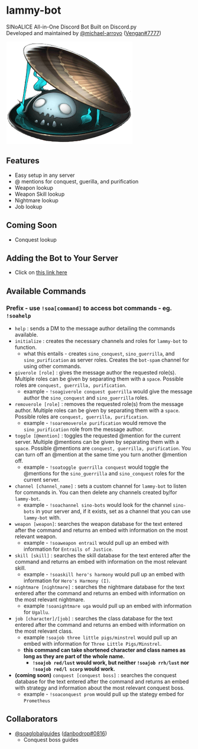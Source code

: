 # lammy-bot
SINoALICE All-in-One Discord Bot Built on Discord.py  
Developed and maintained by [@michael-arroyo](https://github.com/michael-arroyo) ([Vengan#7777](https://discordapp.com/users/235406385469194241))

![](/images/lammy.png)

## Features
- Easy setup in any server
- @ mentions for conquest, guerilla, and purification
- Weapon lookup
- Weapon Skill lookup
- Nightmare lookup
- Job lookup

## Coming Soon
- Conquest lookup

## Adding the Bot to Your Server
- Click on [this link here](https://discord.com/api/oauth2/authorize?client_id=824036912296886282&permissions=8&scope=bot)

## Available Commands
### Prefix - use `!soa[command]` to access bot commands - eg. `!soahelp`
- `help` : sends a DM to the message author detailing the commands available.
- `initialize` : creates the necessary channels and roles for `lammy-bot` to function.
    - what this entails - creates `sino_conquest`, `sino_guerrilla`, and `sino_purification` as server roles. Creates the `bot-spam` channel for using other commands.
- `giverole [role]` : gives the message author the requested role(s). Multiple roles can be given by separating them with a `space`. Possible roles are `conquest, guerrilla, purification`.
    - example - `!soagiverole conquest guerrilla` would give the message author the `sino_conquest` and `sino_guerrilla` roles.
- `removerole [role]` : removes the requested role(s) from the message author. Multiple roles can be given by separating them with a `space`. Possible roles are `conquest, guerrilla, purification`.
    - example - `!soaremoverole purification` would remove the `sino_purification` role from the message author.
- `toggle [@mention]` : toggles the requested @mention for the current server. Multiple @mentions can be given by separating them with a `space`. Possible @mentions are `conquest, guerrilla, purification`. You can turn off an @mention at the same time you turn another @mention off.
    - example - `!soatoggle guerrilla conquest` would toggle the @mentions for the `sino_guerrilla` and `sino_conquest` roles for the current server.
- `channel [channel_name]` : sets a custom channel for `lammy-bot` to listen for commands in. You can then delete any channels created by/for `lammy-bot`.
    - example - `!soachannel sino-bots` would look for the channel `sino-bots` in your server and, if it exists, set as a channel that you can use `lammy-bot` with.
- `weapon [weapon]`: searches the weapon database for the text entered after the command and returns an embed with information on the most relevant weapon.
    - example - `!soaweapon entrail` would pull up an embed with information for `Entrails of Justice`.
- `skill [skill]` : searches the skill database for the text entered after the command and returns an embed with information on the most relevant skill.
    - example - `!soaskill hero's harmony` would pull up an embed with information for `Hero's Harmony (I)`.
- `nightmare [nightmare]` : searches the nightmare database for the text entered after the command and returns an embed with information on the most relevant nightmare.
    - example `!soanightmare uga` would pull up an embed with information for `Ugallu`.
- `job [character]/[job]` : searches the class database for the text entered after the command and returns an embed with information on the most relevant class.
    - example `!soajob three little pigs/minstrel` would pull up an embed with information for `Three Little Pigs/Minstrel`.
    - **this command can take shortened character and class names as long as they are part of the whole name.**
        - **`!soajob red/lust` would work, but neither `!soajob rrh/lust` nor `!soajob red/l scorp` would work.**
- **(coming soon)** `conquest [conquest boss]` : searches the conquest database for the text entered after the command and returns an embed with strategy and information about the most relevant conquest boss.
    - example - `!soaconquest prom` would pull up the stategy embed for `Prometheus`

## Collaborators
- [@soaglobalguides](https://soaglobalguides.github.io/) ([danbodrop#0816](https://discordapp.com/users/138425084040839168))
    - Conquest boss guides
    